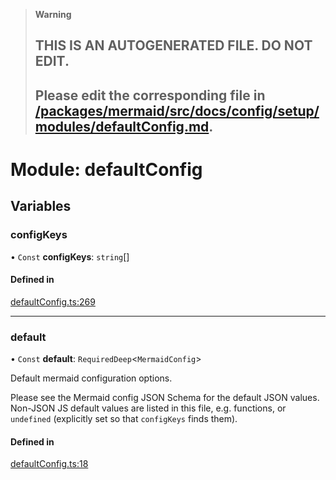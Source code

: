 > **Warning**
>
> ## THIS IS AN AUTOGENERATED FILE. DO NOT EDIT.
>
> ## Please edit the corresponding file in [/packages/mermaid/src/docs/config/setup/modules/defaultConfig.md](../../../../packages/mermaid/src/docs/config/setup/modules/defaultConfig.md).

# Module: defaultConfig

## Variables

### configKeys

• `Const` **configKeys**: `string`\[]

#### Defined in

[defaultConfig.ts:269](https://github.com/mermaid-js/mermaid/blob/master/packages/mermaid/src/defaultConfig.ts#L269)

---

### default

• `Const` **default**: `RequiredDeep`<`MermaidConfig`>

Default mermaid configuration options.

Please see the Mermaid config JSON Schema for the default JSON values.
Non-JSON JS default values are listed in this file, e.g. functions, or
`undefined` (explicitly set so that `configKeys` finds them).

#### Defined in

[defaultConfig.ts:18](https://github.com/mermaid-js/mermaid/blob/master/packages/mermaid/src/defaultConfig.ts#L18)
